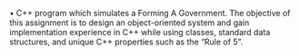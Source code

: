 •	C++ program which simulates a Forming A Government. The objective of this assignment is to design an object-oriented system and gain implementation experience in C++ while using classes, standard data structures, and unique C++ properties such as the “Rule of 5”.
